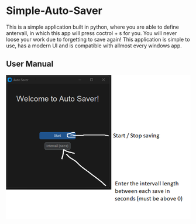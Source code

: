 # Simple-Auto-Saver

This is a simple application built in python, where you are able to define antervall, in which this app will press coctrol + s for you.
You will never loose your work due to forgetting to save again!
This application is simple to use, has a modern UI and is compatible with allmost every windows app.

## User Manual
<img src="https://raw.githubusercontent.com/Morty0Smith/Simple-Auto-Saver/main/AutoSaver%20Manual.png" alt="User Manual">
